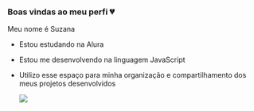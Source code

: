 ### Boas vindas ao meu perfi 💔
Meu nome é Suzana
- Estou estudando na Alura
- Estou me desenvolvendo na linguagem JavaScript
- Utilizo esse espaço para minha organização e compartilhamento dos meus projetos desenvolvidos
  
  ![](https://media1.tenor.com/m/IEm8gmpWPi4AAAAC/angry-seccato.gif)
